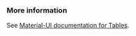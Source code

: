 ### More information

See <a href="https://material-ui.com/components/table/" target="_blank">Material-UI documentation for Tables</a>.
